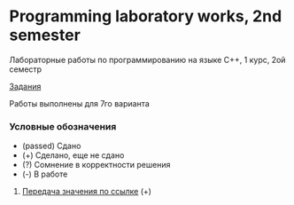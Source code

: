 # Programming laboratory works, 2nd semester

Лабораторные работы по программированию на языке C++, 1 курс, 2ой семестр

[Задания](https://drive.google.com/drive/folders/1pn6YN9MN8I01G1Bz-6saimffKrQ4Zyc7)

Работы выполнены для 7го варианта

### Условные обозначения

* (passed) Сдано
* (+) Сделано, еще не сдано
* (?) Сомнение в корректности решения
* (-) В работе

1. [Передача значения по ссылке](../master/Lab1) (+)
